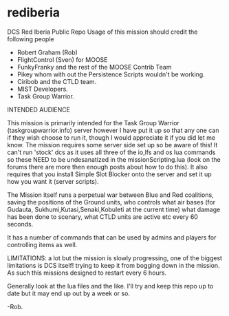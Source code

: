 # rediberia
DCS Red Iberia Public Repo
Usage of this mission should credit the following people
- Robert Graham (Rob)
- FlightControl (Sven) for MOOSE
- FunkyFranky and the rest of the MOOSE Contrib Team
- Pikey whom with out the Persistence Scripts wouldn't be working.
- Ciribob and the CTLD team.
- MIST Developers.
- Task Group Warrior.

INTENDED AUDIENCE

This mission is primarily intended for the Task Group Warrior (taskgroupwarrior.info) server however I have put it up so that any one can if they wish choose to run it, though I would appreciate it if you did let me know.
The mission requires some server side set up so be aware of this! It can't run 'stock' dcs as it uses all three of the io,lfs and os lua commands so these NEED to be undesanatized in the missionScripting.lua (look on the forums there are more then enough posts about how to do this).
It also requires that you install Simple Slot Blocker onto the server and set it up how you want it (server scripts).

The Mission itself runs a perpetual war between Blue and Red coalitions, saving the positions of the Ground units, who controls what air bases (for Gudauta, Sukhumi,Kutasi,Senaki,Kobuleti at the current time) what damage has been done to scenary, what CTLD units are active etc every 60 seconds.

It has a number of commands that can be used by admins and players for controlling items as well.

LIMITATIONS: a lot but the mission is slowly progressing, one of the biggest limitations is DCS itself! trying to keep it from bogging down in the mission. As such this missions designed to restart every 6 hours.

Generally look at the lua files and the like. I'll try and keep this repo up to date but it may end up out by a week or so.

-Rob.
